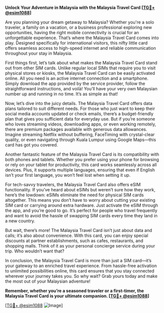 **Unlock Your Adventure in Malaysia with the Malaysia Travel Card [[TG💪+ @esim1088](https://t.me/s/esim1088)]**

Are you planning your dream getaway to Malaysia? Whether you're a solo traveler, a family on a vacation, or a business professional exploring new opportunities, having the right mobile connectivity is crucial for an unforgettable experience. That’s where the Malaysia Travel Card comes into play. Designed specifically for international visitors, this nifty little card offers seamless access to high-speed internet and reliable communication throughout your stay in Malaysia.

First things first, let’s talk about what makes the Malaysia Travel Card stand out from other SIM cards. Unlike regular local SIMs that require you to visit physical stores or kiosks, the Malaysia Travel Card can be easily activated online. All you need is an active internet connection and a smartphone. Simply download the app provided by the service provider, follow the straightforward instructions, and voilà! You’ll have your very own Malaysian number up and running in no time. It’s as simple as that!

Now, let’s dive into the juicy details. The Malaysia Travel Card offers data plans tailored to suit different needs. For those who just want to keep their social media accounts updated or check emails, there’s a budget-friendly plan that gives you sufficient data for everyday use. But if you’re someone who loves streaming videos, downloading apps, or even working remotely, there are premium packages available with generous data allowances. Imagine streaming Netflix without buffering, FaceTiming with crystal-clear quality, or even navigating through Kuala Lumpur using Google Maps—this card has got you covered.

Another fantastic feature of the Malaysia Travel Card is its compatibility with both phones and tablets. Whether you prefer using your phone for browsing or rely on your tablet for productivity, this card works seamlessly across all devices. Plus, it supports multiple languages, ensuring that even if English isn’t your first language, you won’t feel lost when setting it up.

For tech-savvy travelers, the Malaysia Travel Card also offers eSIM functionality. If you’ve heard about eSIMs but weren’t sure how they work, here’s the lowdown: eSIMs eliminate the need for physical SIM cards altogether. This means you don’t have to worry about cutting your existing SIM card or carrying around extra hardware. Just activate the eSIM through the app, and you’re good to go. It’s perfect for people who travel frequently and want to avoid the hassle of swapping SIM cards every time they land in a new country.

But wait, there’s more! The Malaysia Travel Card isn’t just about data and calls; it’s also about convenience. With this card, you can enjoy special discounts at partner establishments, such as cafes, restaurants, and shopping malls. Think of it as your personal concierge service during your trip. Who wouldn’t want that?

In conclusion, the Malaysia Travel Card is more than just a SIM card—it’s your gateway to an enriched travel experience. From hassle-free activation to unlimited possibilities online, this card ensures that you stay connected wherever your journey takes you. So why wait? Grab yours today and make the most out of your Malaysian adventure! 

**Remember, whether you’re a seasoned traveler or a first-timer, the Malaysia Travel Card is your ultimate companion. [[TG💪+ @esim1088](https://t.me/s/esim1088)]**

[[TG💪+ @esim1088](https://t.me/s/esim1088) ![Image](https://i.postimg.cc/Y0z9fWf4/image.png)]